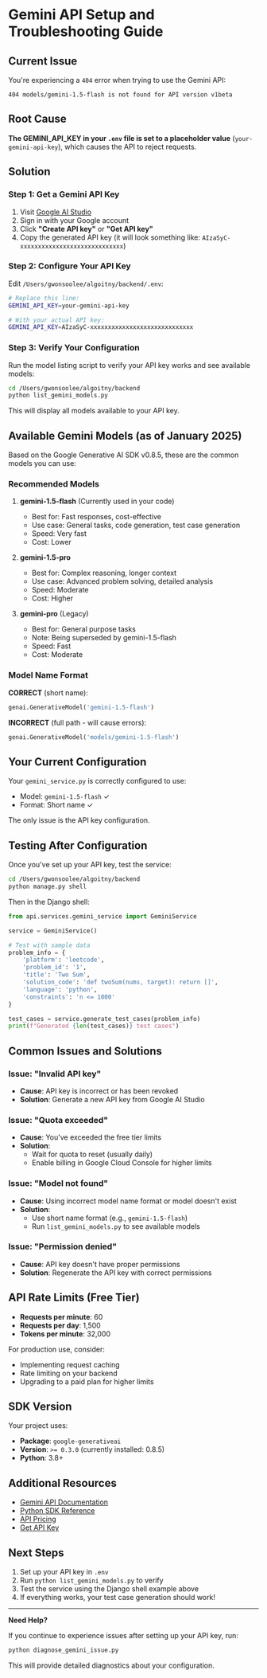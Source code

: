 # Gemini API Setup and Troubleshooting Guide

## Current Issue

You're experiencing a `404` error when trying to use the Gemini API:

```
404 models/gemini-1.5-flash is not found for API version v1beta
```

## Root Cause

**The GEMINI_API_KEY in your `.env` file is set to a placeholder value** (`your-gemini-api-key`), which causes the API to reject requests.

## Solution

### Step 1: Get a Gemini API Key

1. Visit [Google AI Studio](https://makersuite.google.com/app/apikey)
2. Sign in with your Google account
3. Click **"Create API key"** or **"Get API key"**
4. Copy the generated API key (it will look something like: `AIzaSyC-xxxxxxxxxxxxxxxxxxxxxxxxxxxxx`)

### Step 2: Configure Your API Key

Edit `/Users/gwonsoolee/algoitny/backend/.env`:

```bash
# Replace this line:
GEMINI_API_KEY=your-gemini-api-key

# With your actual API key:
GEMINI_API_KEY=AIzaSyC-xxxxxxxxxxxxxxxxxxxxxxxxxxxxx
```

### Step 3: Verify Your Configuration

Run the model listing script to verify your API key works and see available models:

```bash
cd /Users/gwonsoolee/algoitny/backend
python list_gemini_models.py
```

This will display all models available to your API key.

## Available Gemini Models (as of January 2025)

Based on the Google Generative AI SDK v0.8.5, these are the common models you can use:

### Recommended Models

1. **gemini-1.5-flash** (Currently used in your code)
   - Best for: Fast responses, cost-effective
   - Use case: General tasks, code generation, test case generation
   - Speed: Very fast
   - Cost: Lower

2. **gemini-1.5-pro**
   - Best for: Complex reasoning, longer context
   - Use case: Advanced problem solving, detailed analysis
   - Speed: Moderate
   - Cost: Higher

3. **gemini-pro** (Legacy)
   - Best for: General purpose tasks
   - Note: Being superseded by gemini-1.5-flash
   - Speed: Fast
   - Cost: Moderate

### Model Name Format

**CORRECT** (short name):
```python
genai.GenerativeModel('gemini-1.5-flash')
```

**INCORRECT** (full path - will cause errors):
```python
genai.GenerativeModel('models/gemini-1.5-flash')
```

## Your Current Configuration

Your `gemini_service.py` is correctly configured to use:
- Model: `gemini-1.5-flash` ✓
- Format: Short name ✓

The only issue is the API key configuration.

## Testing After Configuration

Once you've set up your API key, test the service:

```bash
cd /Users/gwonsoolee/algoitny/backend
python manage.py shell
```

Then in the Django shell:

```python
from api.services.gemini_service import GeminiService

service = GeminiService()

# Test with sample data
problem_info = {
    'platform': 'leetcode',
    'problem_id': '1',
    'title': 'Two Sum',
    'solution_code': 'def twoSum(nums, target): return []',
    'language': 'python',
    'constraints': 'n <= 1000'
}

test_cases = service.generate_test_cases(problem_info)
print(f"Generated {len(test_cases)} test cases")
```

## Common Issues and Solutions

### Issue: "Invalid API key"
- **Cause**: API key is incorrect or has been revoked
- **Solution**: Generate a new API key from Google AI Studio

### Issue: "Quota exceeded"
- **Cause**: You've exceeded the free tier limits
- **Solution**:
  - Wait for quota to reset (usually daily)
  - Enable billing in Google Cloud Console for higher limits

### Issue: "Model not found"
- **Cause**: Using incorrect model name format or model doesn't exist
- **Solution**:
  - Use short name format (e.g., `gemini-1.5-flash`)
  - Run `list_gemini_models.py` to see available models

### Issue: "Permission denied"
- **Cause**: API key doesn't have proper permissions
- **Solution**: Regenerate the API key with correct permissions

## API Rate Limits (Free Tier)

- **Requests per minute**: 60
- **Requests per day**: 1,500
- **Tokens per minute**: 32,000

For production use, consider:
- Implementing request caching
- Rate limiting on your backend
- Upgrading to a paid plan for higher limits

## SDK Version

Your project uses:
- **Package**: `google-generativeai`
- **Version**: `>= 0.3.0` (currently installed: 0.8.5)
- **Python**: 3.8+

## Additional Resources

- [Gemini API Documentation](https://ai.google.dev/docs)
- [Python SDK Reference](https://ai.google.dev/api/python/google/generativeai)
- [API Pricing](https://ai.google.dev/pricing)
- [Get API Key](https://makersuite.google.com/app/apikey)

## Next Steps

1. Set up your API key in `.env`
2. Run `python list_gemini_models.py` to verify
3. Test the service using the Django shell example above
4. If everything works, your test case generation should work!

---

**Need Help?**

If you continue to experience issues after setting up your API key, run:
```bash
python diagnose_gemini_issue.py
```

This will provide detailed diagnostics about your configuration.
